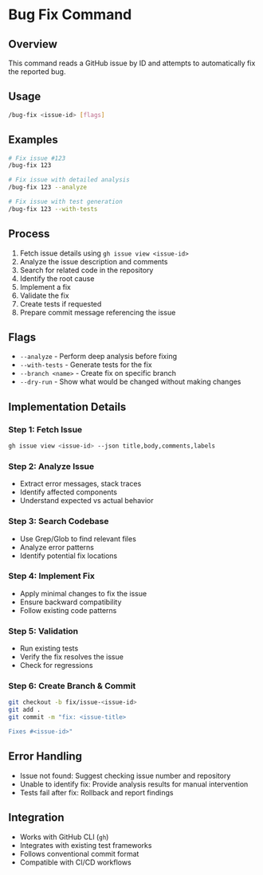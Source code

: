 # Bug Fix Command

## Overview

This command reads a GitHub issue by ID and attempts to automatically fix the reported bug.

## Usage

```bash
/bug-fix <issue-id> [flags]
```

## Examples

```bash
# Fix issue #123
/bug-fix 123

# Fix issue with detailed analysis
/bug-fix 123 --analyze

# Fix issue with test generation
/bug-fix 123 --with-tests
```

## Process

1. Fetch issue details using `gh issue view <issue-id>`
2. Analyze the issue description and comments
3. Search for related code in the repository
4. Identify the root cause
5. Implement a fix
6. Validate the fix
7. Create tests if requested
8. Prepare commit message referencing the issue

## Flags

- `--analyze` - Perform deep analysis before fixing
- `--with-tests` - Generate tests for the fix
- `--branch <name>` - Create fix on specific branch
- `--dry-run` - Show what would be changed without making changes

## Implementation Details

### Step 1: Fetch Issue

```bash
gh issue view <issue-id> --json title,body,comments,labels
```

### Step 2: Analyze Issue

- Extract error messages, stack traces
- Identify affected components
- Understand expected vs actual behavior

### Step 3: Search Codebase

- Use Grep/Glob to find relevant files
- Analyze error patterns
- Identify potential fix locations

### Step 4: Implement Fix

- Apply minimal changes to fix the issue
- Ensure backward compatibility
- Follow existing code patterns

### Step 5: Validation

- Run existing tests
- Verify the fix resolves the issue
- Check for regressions

### Step 6: Create Branch & Commit

```bash
git checkout -b fix/issue-<issue-id>
git add .
git commit -m "fix: <issue-title>

Fixes #<issue-id>"
```

## Error Handling

- Issue not found: Suggest checking issue number and repository
- Unable to identify fix: Provide analysis results for manual intervention
- Tests fail after fix: Rollback and report findings

## Integration

- Works with GitHub CLI (`gh`)
- Integrates with existing test frameworks
- Follows conventional commit format
- Compatible with CI/CD workflows